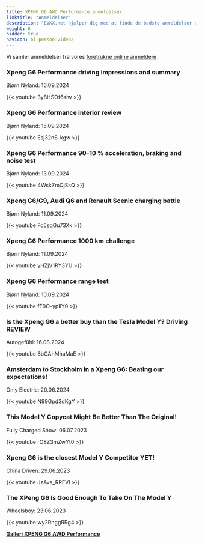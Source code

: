 ```yaml
---
title: XPENG G6 AWD Performance anmeldelser
linktitle: "Anmeldelser"
description: "EVKX.net hjælper dig med at finde de bedste anmeldelser af denne model."
weight: 6
hidden: true
navicon: bi-person-video2
---
```

Vi samler anmeldelser fra vores [foretrukne online anmeldere](../../../../../guides/evreviewers/)

<div class="container text-center shadow p-2 pe-4 mb-5 bg-body-tertiary rounded border">
<h3>Xpeng G6 Performance driving impressions and summary</h3>
<p>Bjørn Nyland: 16.09.2024</p>

{{< youtube 3y8HSOf6slw >}}

</div>
<div class="container text-center shadow p-2 pe-4 mb-5 bg-body-tertiary rounded border">
<h3>Xpeng G6 Performance interior review</h3>
<p>Bjørn Nyland: 15.09.2024</p>

{{< youtube Esj32nS-kgw >}}

</div>
<div class="container text-center shadow p-2 pe-4 mb-5 bg-body-tertiary rounded border">
<h3>Xpeng G6 Performance 90-10 % acceleration, braking and noise test</h3>
<p>Bjørn Nyland: 13.09.2024</p>

{{< youtube 4WskZmQjSsQ >}}

</div>
<div class="container text-center shadow p-2 pe-4 mb-5 bg-body-tertiary rounded border">
<h3>Xpeng G6/G9, Audi Q6 and Renault Scenic charging battle</h3>
<p>Bjørn Nyland: 11.09.2024</p>

{{< youtube Fq5sqGu73Xk >}}

</div>
<div class="container text-center shadow p-2 pe-4 mb-5 bg-body-tertiary rounded border">
<h3>Xpeng G6 Performance 1000 km challenge</h3>
<p>Bjørn Nyland: 11.09.2024</p>

{{< youtube yHZjV1RY3YU >}}

</div>
<div class="container text-center shadow p-2 pe-4 mb-5 bg-body-tertiary rounded border">
<h3>Xpeng G6 Performance range test</h3>
<p>Bjørn Nyland: 10.09.2024</p>

{{< youtube fE9O-ypIiY0 >}}

</div>
<div class="container text-center shadow p-2 pe-4 mb-5 bg-body-tertiary rounded border">
<h3>Is the Xpeng G6 a better buy than the Tesla Model Y? Driving REVIEW</h3>
<p>Autogefühl: 16.08.2024</p>

{{< youtube 8bGAhMhaMaE >}}

</div>
<div class="container text-center shadow p-2 pe-4 mb-5 bg-body-tertiary rounded border">
<h3>Amsterdam to Stockholm in a Xpeng G6: Beating our expectations!</h3>
<p>Only Electric: 20.06.2024</p>

{{< youtube N99Gpd3dKgY >}}

</div>
<div class="container text-center shadow p-2 pe-4 mb-5 bg-body-tertiary rounded border">
<h3>This Model Y Copycat Might Be Better Than The Original!</h3>
<p>Fully Charged Show: 06.07.2023</p>

{{< youtube rO8Z3mZwYt0 >}}

</div>
<div class="container text-center shadow p-2 pe-4 mb-5 bg-body-tertiary rounded border">
<h3>Xpeng G6 is the closest Model Y Competitor YET!</h3>
<p>China Driven: 29.06.2023</p>

{{< youtube JzAva_RREVI >}}

</div>
<div class="container text-center shadow p-2 pe-4 mb-5 bg-body-tertiary rounded border">
<h3>The XPeng G6 Is Good Enough To Take On The Model Y</h3>
<p>Wheelsboy: 23.06.2023</p>

{{< youtube wy2RnggRRg4 >}}

</div>
<div class="mt-3 mb-3">
<a href="../gallery/" class="text-decoration-none text-black">
<strong><i class="bi-arrow-left"></i>Galleri  </strong>
</a>
<a href="../" class="text-decoration-none text-black float-end">
<strong>XPENG G6 AWD Performance <i class="bi-arrow-right"></i></strong>
</a>
</div>
